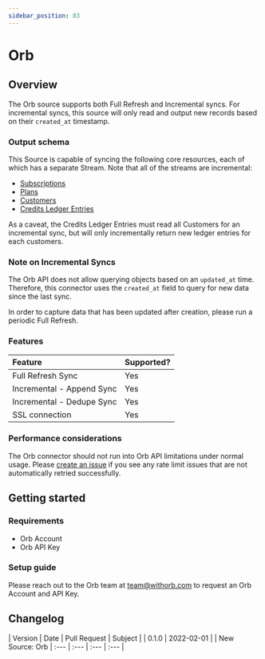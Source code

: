```yaml
---
sidebar_position: 83
---
```


# Orb

## Overview

The Orb source supports both Full Refresh and Incremental syncs. For incremental syncs, this source
will only read and output new records based on their `created_at` timestamp.

### Output schema

This Source is capable of syncing the following core resources, each of which has a separate Stream. Note that all of the streams are incremental:

* [Subscriptions]( https://docs.withorb.com/reference/list-subscriptions)
* [Plans](https://docs.withorb.com/reference/list-plans)
* [Customers](https://docs.withorb.com/reference/list-customers) 
* [Credits Ledger Entries](https://docs.withorb.com/reference/view-credits-ledger)


As a caveat, the Credits Ledger Entries must read all Customers for an incremental sync, but will only incrementally return new ledger entries for each customers.

### Note on Incremental Syncs

The Orb API does not allow querying objects based on an `updated_at` time. Therefore, this connector uses the `created_at` field to query for new data since the last sync.

In order to capture data that has been updated after creation, please run a periodic Full Refresh.

### Features

| Feature | Supported? |
| :--- | :--- |
| Full Refresh Sync | Yes |
| Incremental - Append Sync | Yes |
| Incremental - Dedupe Sync | Yes |
| SSL connection | Yes |

### Performance considerations

The Orb connector should not run into Orb API limitations under normal usage. Please [create an issue](https://github.com/airbytehq/airbyte/issues) if you see any rate limit issues that are not automatically retried successfully.

## Getting started

### Requirements

* Orb Account
* Orb API Key

### Setup guide

Please reach out to the Orb team at [team@withorb.com](mailto:team@withorb.com) to request
an Orb Account and API Key.

## Changelog

| Version | Date | Pull Request | Subject |
| 0.1.0 | 2022-02-01 | | New Source: Orb
| :--- | :--- | :--- | :--- |

